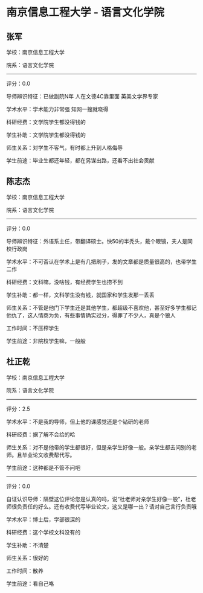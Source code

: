 # 南京信息工程大学 - 语言文化学院

## 张军

学校：南京信息工程大学

院系：语言文化学院

* * *

评分：0.0

导师辨识特征：已做副院N年
人在文德4C靠里面
英美文学界专家

学术水平：学术能力非常强
知网一搜就晓得

科研经费：文学院学生都没得钱的

学生补助：文学院学生都没得钱的

师生关系：对学生不客气，有时都上升到人格侮辱

学生前途：毕业生都还年轻，都在另谋出路，还看不出社会贡献

## 陈志杰

学校：南京信息工程大学

院系：语言文化学院

* * *

评分：0.0

导师辨识特征：外语系主任，带翻译硕士。快50的半秃头，戴个眼镜，夫人是同校行政岗

学术水平：不可否认在学术上是有几把刷子，发的文章都是质量很高的，也带学生二作

科研经费：文科嘛，没啥钱，有经费学生也捞不到

学生补助：都一样，文科学生没有钱，就国家和学生发那一丢丢

师生关系：不管是他门下学生还是其他学生，都超级不喜欢他，甚至好多学生都记他仇了，这人情商为负，有些事情确实过分，得罪了不少人，真是个狼人

工作时间：不压榨学生

学生前途：非院校学生嘛，一般般

## 杜正乾

学校：南京信息工程大学

院系：语言文化学院

* * *

评分：2.5

学术水平：不是我的导师，但上他的课感觉还是个钻研的老师

科研经费：据了解不会给的哈

师生关系：对不是他带的学生都很好，但是亲学生好像一般。亲学生都去问别的老师。且毕业论文收费帮代写。

学生前途：这种都是不管不问吧

* * *

评分：0.0

自证认识导师：隔壁这位评论您是认真的吗，说“杜老师对亲学生好像一般”，杜老师很负责任的好么。还有收费代写毕业论文，这又是哪一出？请对自己言行负责哦

学术水平：博士后，学部很深的

科研经费：这个学校文科没有的

学生补助：不清楚

师生关系：很好的

工作时间：散养

学生前途：看自己咯